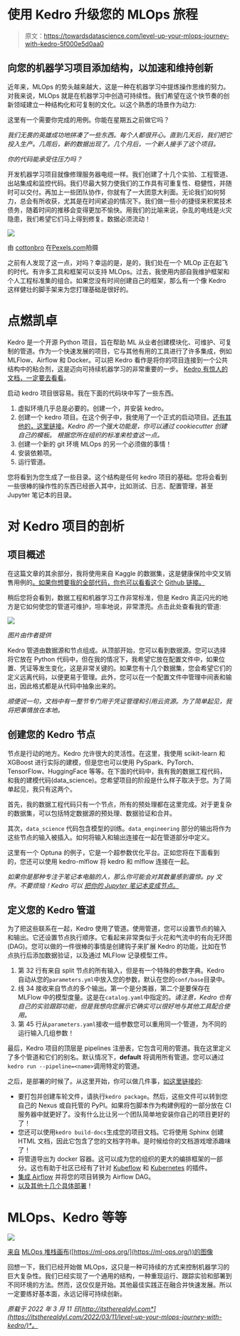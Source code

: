 # 使用 Kedro 升级您的 MLOps 旅程

> 原文：<https://towardsdatascience.com/level-up-your-mlops-journey-with-kedro-5f000e5d0aa0>

## 向您的机器学习项目添加结构，以加速和维持创新

近年来，MLOps 的势头越来越大，这是一种在机器学习中提炼操作思维的努力。对我来说，MLOps 就是在机器学习中创造可持续性。我们希望在这个快节奏的创新领域建立一种结构化和可复制的文化。以这个熟悉的场景作为动力:

这里有一个需要你完成的用例。你能在星期五之前做它吗？

*我们无畏的英雄成功地拼凑了一些东西。每个人都很开心。直到几天后，我们把它投入生产。几周后，新的数据出现了。几个月后，一个新人接手了这个项目。*

*你的代码能承受住压力吗？*

开发机器学习项目就像修理服务器电缆一样。我们创建了十几个实验、工程管道、出站集成和监控代码。我们尽最大努力使我们的工作具有可重复性、稳健性，并随时可以交付。再加上一些团队协作，你就有了一大团意大利面。无论我们如何努力，总会有所收获，尤其是在时间紧迫的情况下。我们做一些小的捷径来积累技术债务，随着时间的推移会变得更加不愉快。用我们的比喻来说，杂乱的电线是火灾隐患，我们希望它们马上得到修复。数据必须流动！

![](img/d4edc0ae05ed3ca7aaf939d0a59640ff.png)

由 [cottonbro](https://www.pexels.com/@cottonbro/) 在[Pexels.com](https://www.pexels.com/photo/man-people-woman-industry-6804585/)拍摄

之前有人发现了这一点，对吗？幸运的是，是的，我们处在一个 MLOp 正在起飞的时代。有许多工具和框架可以支持 MLOps。过去，我使用内部自我维护框架和个人工程标准集的组合。如果您没有时间创建自己的框架，那么有一个像 Kedro 这样健壮的脚手架来为您打理基础是很好的。

# 点燃凯卓

Kedro 是一个开源 Python 项目，旨在帮助 ML 从业者创建模块化、可维护、可复制的管道。作为一个快速发展的项目，它与其他有用的工具进行了许多集成，例如 MLFlow、Airflow 和 Docker。可以把 Kedro 看作是将你的项目连接到一个公共结构中的粘合剂，这是迈向可持续机器学习的非常重要的一步。 [Kedro 有惊人的文档，一定要去看看](https://kedro.readthedocs.io/en/stable/)。

启动 kedro 项目很容易。我在下面的代码块中写了一些东西。

1.  虚拟环境几乎总是必要的。创建一个，并安装 kedro。
2.  创建一个 kedro 项目。在这个例子中，我使用了一个正式的启动项目。[还有其他的，这里链接](https://kedro.readthedocs.io/en/stable/07_extend_kedro/05_create_kedro_starters.html)。*Kedro 的一个强大功能是，你可以通过 cookiecutter 创建自己的模板。* *根据您所在组织的标准来检查这一点。*
3.  创建一个新的 git 环境 MLOps 的另一个必须做的事情！
4.  安装依赖项。
5.  运行管道。

您将看到为您生成了一些目录。这个结构是任何 kedro 项目的基础。您将会看到一些很棒的操作性的东西已经嵌入其中，比如测试、日志、配置管理，甚至 Jupyter 笔记本的目录。

# 对 Kedro 项目的剖析

## 项目概述

在这篇文章的其余部分，我将使用来自 Kaggle 的数据集，这是健康保险中交叉销售用例的[。如果你想要我的全部代码，你也可以看看这个](https://www.kaggle.com/anmolkumar/health-insurance-cross-sell-prediction) [Github 链接。](https://github.com/krsnewwave/xsell)

稍后您将会看到，数据工程和机器学习工作非常标准，但是 Kedro 真正闪光的地方是它如何使您的管道可维护，坦率地说，非常漂亮。点击此处查看我的管道:

![](img/465de8aa42a26f0f963f7f86cb7f2c4d.png)

*图片由作者提供*

Kedro 管道由数据源和节点组成。从顶部开始，您可以看到数据源。您可以选择将它放在 Python 代码中，但在我的情况下，我希望它放在配置文件中，如果位置、凭证等发生变化，这是非常关键的。如果您有十几个数据集，您会希望它们的定义远离代码，以便更易于管理。此外，您可以在一个配置文件中管理中间表和输出，因此格式都是从代码中抽象出来的。

*顺便说一句，文档中有一整节专门用于凭证管理和引用云资源。为了简单起见，我将把事情放在本地。*

## 创建您的 Kedro 节点

节点是行动的地方。Kedro 允许很大的灵活性。在这里，我使用 scikit-learn 和 XGBoost 进行实际的建模，但是您也可以使用 PySpark、PyTorch、TensorFlow、HuggingFace 等等。在下面的代码中，我有我的数据工程代码，和我的建模代码(data_science)。您希望项目的阶段是什么样子取决于您。为了简单起见，我只有这两个。

首先，我的数据工程代码只有一个节点，所有的预处理都在这里完成。对于更复杂的数据集，可以包括特定数据源的预处理、数据验证和合并。

其次，`data_science` 代码包含模型的训练。`data_engineering` 部分的输出将作为这些节点的输入被插入。如何将输入和输出连接在一起在管道部分中定义。

这里有一个 Optuna 的例子，它是一个超参数优化平台。正如您将在下面看到的，您还可以使用 kedro-mlflow 将 kedro 和 mlflow 连接在一起。

*如果你是那种专注于笔记本电脑的人，那么你可能会对其数量感到震惊。py 文件。不要烦恼！Kedro 可以* [*把你的 Jupyter 笔记本变成节点。*](https://kedro.readthedocs.io/en/latest/11_tools_integration/02_ipython.html)

## 定义您的 Kedro 管道

为了把这些联系在一起，Kedro 使用了管道。使用管道，您可以设置节点的输入和输出。它还设置节点执行顺序。它看起来非常类似于火花和气流中的有向无环图(DAG)。您可以做的一件很棒的事情是创建钩子来扩展 Kedro 的功能，比如在节点执行后添加数据验证，以及通过 MLFlow 记录模型工件。

1.  第 32 行有来自 split 节点的所有输入，但是有一个特殊的参数字典。Kedro 自动从您的`parameters.yml`中放入您的参数，默认在您的`conf/base`目录中。
2.  线 34 接收来自节点的多个输出。第一个是分类器，第二个是要保存在 MLFlow 中的模型度量。这是在`catalog.yaml`中指定的。*请注意，Kedro 也有自己的实验跟踪功能，但是我想向您展示它确实可以很好地与其他工具配合使用。*
3.  第 45 行从`parameters.yaml`接收一组参数您可以重用同一个管道，为不同的运行输入几组参数！

最后，Kedro 项目的顶层是 pipelines 注册表，它包含可用的管道。我在这里定义了多个管道和它们的别名。默认情况下，__default__ 将调用所有管道。您可以通过`kedro run --pipeline=<name>`调用特定的管道。

之后，是部署的时候了。从这里开始，你可以做几件事，[如这里链接的](https://kedro.readthedocs.io/en/stable/03_tutorial/08_package_a_project.html):

*   要打包并创建车轮文件，请执行`kedro package`。然后，这些文件可以转到您自己的 Nexus 或自托管的 PyPI。如果将包脚本作为构建例程的一部分放在 CI 服务器中就更好了。没有什么比让另一个团队简单地安装你自己的项目更好的了！
*   您还可以使用`kedro build-docs`生成您的项目文档。它将使用 Sphinx 创建 HTML 文档，因此它包含了您的文档字符串。是时候给你的文档游戏增添趣味了！
*   将管道导出为 docker 容器。这可以成为您的组织的更大的编排框架的一部分。这也有助于社区已经有了针对 [Kubeflow](https://github.com/getindata/kedro-kubeflow) 和 [Kubernetes](https://github.com/getindata/kedro-airflow-k8s) 的插件。
*   [集成 Airflow](https://github.com/kedro-org/kedro-plugins/tree/main/kedro-airflow) 并将您的项目转换为 Airflow DAG。
*   [以及其他十几个具体部署](https://kedro.readthedocs.io/en/stable/10_deployment/01_deployment_guide.html)！

# MLOps、Kedro 等等

![](img/23f49a391311534bd11e0b12ffac6bff.png)

[来自](https://ml-ops.org/img/mlops-stack.jpg) [MLOps 堆栈画布](https://ml-ops.org/content/mlops-stack-canvas)([https://ml-ops.org/](https://ml-ops.org/))的图像

回想一下，我们已经开始做 MLOps，这只是一种可持续的方式来控制机器学习的巨大复杂性。我们已经实现了一个通用的结构，一种重现运行、跟踪实验和部署到不同环境的方法。然而，这仅仅是开始。其他最佳实践正在融合并快速发展。所以一定要练好基本面，永远记得可持续创新。

*原载于 2022 年 3 月 11 日*[*http://itstherealdyl.com*](https://itstherealdyl.com/2022/03/11/level-up-your-mlops-journey-with-kedro/)*。*